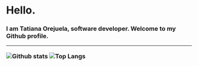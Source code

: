 <h1>Hello.</h1>
<h3>I am Tatiana Orejuela, software developer. Welcome to my Github profile.
<hr>
<img align="center" src="https://github-readme-stats.vercel.app/api?username=tatsOre&show_icons=true" alt="Github stats" />

<img align="center" src="https://github-readme-stats.vercel.app/api/top-langs/?username=tatsOre&layout=compact&langs_count=6" alt="Top Langs"/>

